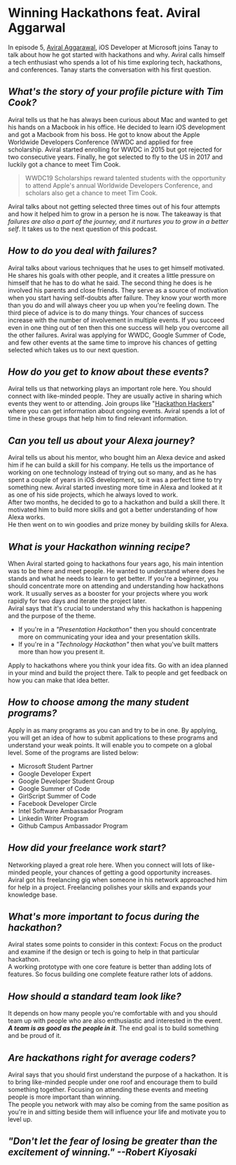 # Winning Hackathons feat. Aviral Aggarwal

In episode 5, [Aviral Aggarawal](https://www.linkedin.com/in/aviral190694/), iOS Developer at Microsoft joins Tanay to talk about how he got started with hackathons and why. Aviral calls himself a tech enthusiast who spends a lot of his time exploring tech, hackathons, and conferences. Tanay starts the conversation with his first question. 

## *What's the story of your profile picture with Tim Cook?*
Aviral tells us that he has always been curious about Mac and wanted to get his hands on a Macbook in his office. He decided to learn iOS development and got a Macbook from his boss. He got to know about the Apple Worldwide Developers Conference (WWDC and applied for free scholarship. Aviral started enrolling for WWDC in 2015 but got rejected for two consecutive years. Finally, he got selected to fly to the US in 2017 and luckily got a chance to meet Tim Cook. 

> WWDC19 Scholarships reward talented students with the opportunity to attend Apple's annual Worldwide Developers Conference, and scholars also get a chance to meet Tim Cook.

Aviral talks about not getting selected three times out of his four attempts and how it helped him to grow in a person he is now. The takeaway is that *failures are also a part of the journey, and it nurtures you to grow in a better self*. It takes us to the next question of this podcast.

## *How to do you deal with failures?*
Aviral talks about various techniques that he uses to get himself motivated. 
He shares his goals with other people, and it creates a little pressure on himself that he has to do what he said. 
The second thing he does is he involved his parents and close friends. They serve as a source of motivation when you start having self-doubts after failure. They know your worth more than you do and will always cheer you up when you're feeling down.
The third piece of advice is to do many things. Your chances of success increase with the number of involvement in multiple events. If you succeed even in one thing out of ten then this one success will help you overcome all the other failures.
Aviral was applying for WWDC, Google Summer of Code, and few other events at the same time to improve his chances of getting selected which takes us to our next question.

## *How do you get to know about these events?*
Aviral tells us that networking plays an important role here. You should connect with like-minded people. They are usually active in sharing which events they went to or attending. 
Join groups like "[Hackathon Hackers](https://www.facebook.com/groups/759985267390294/)" where you can get information about ongoing events. Aviral spends a lot of time in these groups that help him to find relevant information.

## *Can you tell us about your Alexa journey?*
Aviral tells us about his mentor, who bought him an Alexa device and asked him if he can build a skill for his company. He tells us the importance of working on one technology instead of trying out so many, and as he has spent a couple of years in iOS development, so it was a perfect time to try something new. Aviral started investing more time in Alexa and looked at it as one of his side projects, which he always loved to work.  
After two months, he decided to go to a hackathon and build a skill there. It motivated him to build more skills and got a better understanding of how Alexa works.  
He then went on to win goodies and prize money by building skills for Alexa.

## *What is your Hackathon winning recipe?*
When Aviral started going to hackathons four years ago, his main intention was to be there and meet people. He wanted to understand where does he stands and what he needs to learn to get better. If you're a beginner, you should concentrate more on attending and understanding how hackathons work.
It usually serves as a booster for your projects where you work rapidly for two days and iterate the project later.  
Aviral says that it's crucial to understand why this hackathon is happening and the purpose of the theme.  
* If you're in a *"Presentation Hackathon"* then you should concentrate more on communicating your idea and your presentation skills.  
* If you're in a *"Technology Hackathon"* then what you've built matters more than how you present it.  

Apply to hackathons where you think your idea fits.
Go with an idea planned in your mind and build the project there.
Talk to people and get feedback on how you can make that idea better. 

## *How to choose among the many student programs?*
Apply in as many programs as you can and try to be in one. By applying, you will get an idea of how to submit applications to these programs and understand your weak points. It will enable you to compete on a global level.
Some of the programs are listed below:  
* Microsoft Student Partner
* Google Developer Expert
* Google Developer Student Group
* Google Summer of Code
* GirlScript Summer of Code
* Facebook Developer Circle
* Intel Software Ambassador Program
* Linkedin Writer Program 
* Github Campus Ambassador Program

## *How did your freelance work start?*
Networking played a great role here. When you connect will lots of like-minded people, your chances of getting a good opportunity increases. Aviral got his freelancing gig when someone in his network approached him for help in a project. Freelancing polishes your skills and expands your knowledge base. 

## *What's more important to focus during the hackathon?*
Aviral states some points to consider in this context:
Focus on the product and examine if the design or tech is going to help in that particular hackathon.  
A working prototype with one core feature is better than adding lots of features. So focus building one complete feature rather lots of addons.

## *How should a standard team look like?*
It depends on how many people you're comfortable with and you should team up with people who are also enthusiastic and interested in the event. ***A team is as good as the people in it***.
The end goal is to build something and be proud of it.

## *Are hackathons right for average coders?*
Aviral says that you should first understand the purpose of a hackathon. It is to bring like-minded people under one roof and encourage them to build something together. Focusing on attending these events and meeting people is more important than winning.   
The people you network with may also be coming from the same position as you're in and sitting beside them will influence your life and motivate you to level up.

## *"Don't let the fear of losing be greater than the excitement of winning." --Robert Kiyosaki*

